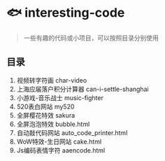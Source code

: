 # 🐟 interesting-code
> 一些有趣的代码或小项目，可以按照目录分别使用

## 目录
1. 视频转字符画 char-video
1. 上海应届落户积分计算器 can-i-settle-shanghai
1. 小游戏-音乐战士 music-fighter
1. 520表白网站 my520
1. 全屏樱花特效 sakura
1. 全屏泡泡特效 bubble.html
1. 自动敲代码网站 auto_code_printer.html
1. WoW特效-生日网站 cake.html
1. Js编码表情字符 aaencode.html
